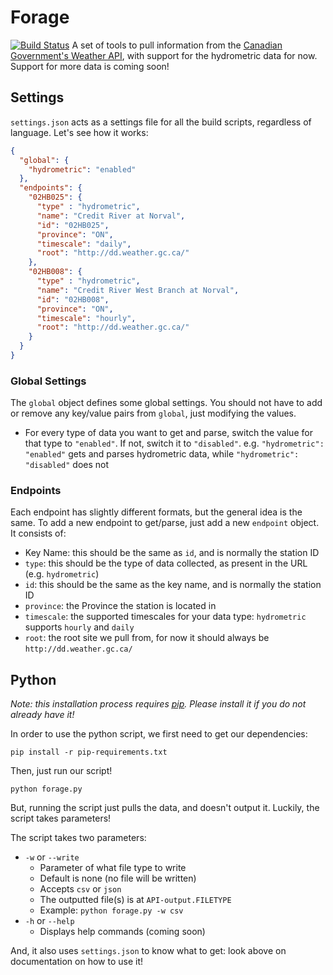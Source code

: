 # Forage
[![Build Status](https://travis-ci.org/NorvalLabs/forage.svg?branch=master)](https://travis-ci.org/NorvalLabs/forage)
A set of tools to pull information from the [Canadian Government's Weather API](http://dd.weather.gc.ca/), with support for the hydrometric data for now. Support for more data is coming soon!

## Settings

`settings.json` acts as a settings file for all the build scripts, regardless of language. Let's see how it works:

```json
{
  "global": {
    "hydrometric": "enabled"
  },
  "endpoints": {
    "02HB025": {
      "type" : "hydrometric",
      "name": "Credit River at Norval",
      "id": "02HB025",
      "province": "ON",
      "timescale": "daily",
      "root": "http://dd.weather.gc.ca/"
    },
    "02HB008": {
      "type" : "hydrometric",
      "name": "Credit River West Branch at Norval",
      "id": "02HB008",
      "province": "ON",
      "timescale": "hourly",
      "root": "http://dd.weather.gc.ca/"
    }
  }
}
```

### Global Settings

The `global` object defines some global settings. You should not have to add or remove any key/value pairs from `global`, just modifying the values.
* For every type of data you want to get and parse, switch the value for that type to `"enabled"`. If not, switch it to `"disabled"`. e.g. `"hydrometric": "enabled"`  gets and parses hydrometric data, while `"hydrometric": "disabled"` does not

### Endpoints

Each endpoint has slightly different formats, but the general idea is the same. To add a new endpoint to get/parse, just add a new `endpoint` object. It consists of:

* Key Name: this should be the same as `id`, and is normally the station ID
* `type`: this should be the type of data collected, as present in the URL (e.g. `hydrometric`)
* `id`: this should be the same as the key name, and is normally the station ID
* `province`: the Province the station is located in
* `timescale`: the supported timescales for your data type: `hydrometric` supports `hourly` and `daily`
* `root`: the root site we pull from, for now it should always be `http://dd.weather.gc.ca/`

## Python

*Note: this installation process requires [pip](https://pip.pypa.io/en/stable/). Please install it if you do not already have it!*

In order to use the python script, we first need to get our dependencies:

```
pip install -r pip-requirements.txt
```

Then, just run our script!

```
python forage.py
```

But, running the script just pulls the data, and doesn't output it. Luckily, the script takes parameters!

The script takes two parameters:
* `-w` or `--write`
  * Parameter of what file type to write
  * Default is none (no file will be written)
  * Accepts `csv` or `json`
  * The outputted file(s) is at `API-output.FILETYPE`
  * Example: `python forage.py -w csv`
* `-h` or `--help`
  * Displays help commands (coming soon)

And, it also uses `settings.json` to know what to get: look above on documentation on how to use it!

